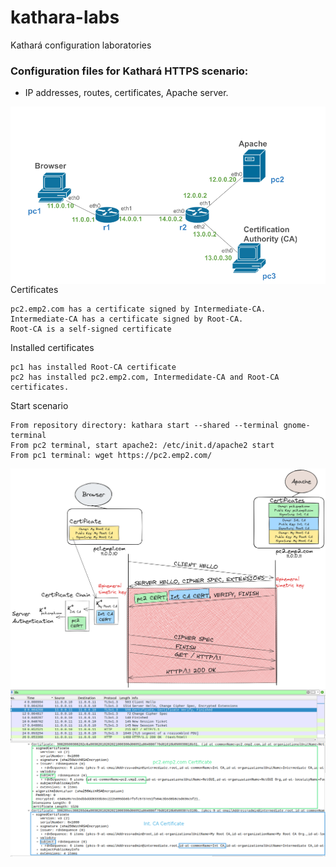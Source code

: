 # kathara-labs
Kathará configuration laboratories

### Configuration files for Kathará HTTPS scenario:
-  IP addresses, routes, certificates, Apache server.

<img src="https://github.com/evaCastro/kathara-labs/blob/main/https/images/https-scenario.png"
     alt="TLS handshake"
     style="float: left; margin-right: 10px;" />

Certificates

    pc2.emp2.com has a certificate signed by Intermediate-CA.
    Intermediate-CA has a certificate signed by Root-CA.
    Root-CA is a self-signed certificate

Installed certificates

    pc1 has installed Root-CA certificate
    pc2 has installed pc2.emp2.com, Intermedidate-CA and Root-CA certificates.

Start scenario

    From repository directory: kathara start --shared --terminal gnome-terminal
    From pc2 terminal, start apache2: /etc/init.d/apache2 start
    From pc1 terminal: wget https://pc2.emp2.com/


<img src="https://github.com/evaCastro/kathara-labs/blob/main/https/images/certificate-chain.png"
     alt="TLS handshake"
     style="float: left; margin-right: 10px;" />

<img src="https://github.com/evaCastro/kathara-labs/blob/main/https/images/TLS13.png"
     alt="TLS handshake"
     style="float: left; margin-right: 10px;" />

